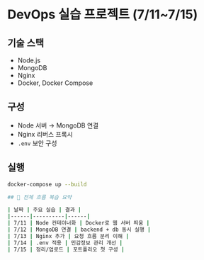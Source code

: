 # DevOps 실습 프로젝트 (7/11~7/15)

## 기술 스택
- Node.js
- MongoDB
- Nginx
- Docker, Docker Compose

## 구성
- Node 서버 → MongoDB 연결
- Nginx 리버스 프록시
- `.env` 보안 구성

## 실행
```bash
docker-compose up --build

## 🔁 전체 흐름 복습 요약

| 날짜 | 주요 실습 | 결과 |
|------|----------|------|
| 7/11 | Node 컨테이너화 | Docker로 웹 서버 띄움 |
| 7/12 | MongoDB 연결 | backend + db 동시 실행 |
| 7/13 | Nginx 추가 | 요청 흐름 분리 이해 |
| 7/14 | .env 적용 | 민감정보 관리 개선 |
| 7/15 | 정리/업로드 | 포트폴리오 첫 구성 |